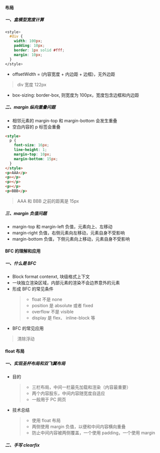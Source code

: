 #### 布局

##### 一、盒模型宽度计算

```css
<style>
  #div {
    width: 100px;
    padding: 10px;
    border: 1px solid #fff;
    margin: 10px;
  }
</style>
```
* offsetWidth = (内容宽度 + 内边距 + 边框)，无外边距
> div 宽度 122px
* box-sizing: border-box, 则宽度为 100px，宽度包含边框和内边距

##### 二、margin 纵向重叠问题

* 相邻元素的 margin-top 和 margin-bottom 会发生重叠
* 空白内容的 p 标签会重叠

```html
<style>
  p {
    font-size: 16px;
    line-height: 1;
    margin-top: 10px;
    margin-bottom: 15px;
  }
</style>
<p>AAA</p>
<p></p>
<p></p>
<p></p>
<p>BBB</p>
```
> AAA 和 BBB 之前的距离是 15px


##### 三、margin 负值问题
 
* margin-top 和 margin-left 负值，元素向上、左移动
* margin-right 负值，右侧元素向左移动，元素自身不受影响
* margin-bottom 负值，下侧元素向上移动，元素自身不受影响

#### BFC 的理解和应用

##### 一、什么是 BFC

* Block format contenxt, 块级格式上下文
* 一块独立渲染区域，内部元素的渲染不会边界意外的元素
* 形成 BFC 的常见条件
  > + float 不是 none
  > + position 是 absolute 或者 fixed 
  > + overflow 不是 visible
  > + display 是 flex、 inline-block 等
* BFC 的常见应用
> 清除浮动


#### float 布局

##### 一、实现圣杯布局和双飞翼布局

* 目的
  > + 三栏布局，中间一栏最先加载和渲染（内容最重要）
  > + 两个内容股东，中间内容随宽度自适应
  > + 一般用于 PC 网页
* 技术总结
  > + 使用 float 布局
  > + 两侧使用 margin 负值，以便和中间内容横向重叠
  > + 防止中间内容被两侧覆盖，一个使用 padding，一个使用 margin

##### 二、手写 clearfix

